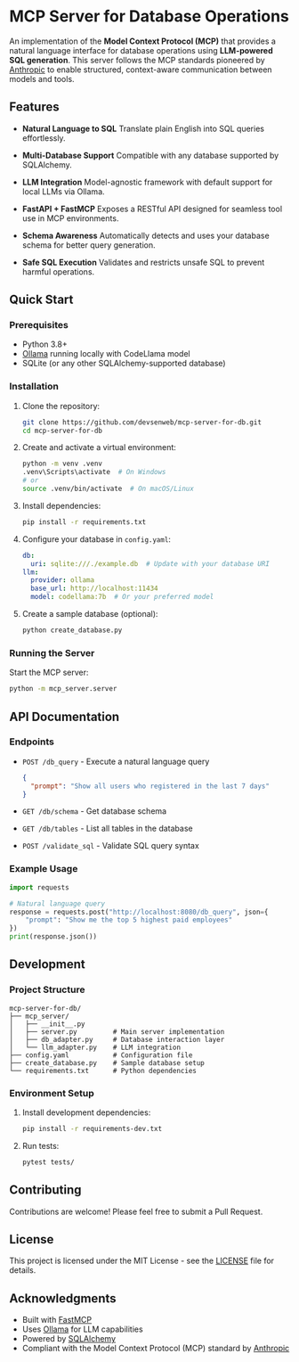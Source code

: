 # MCP Server for Database Operations

An implementation of the **Model Context Protocol (MCP)** that provides a natural language interface for database operations using **LLM-powered SQL generation**.
This server follows the MCP standards pioneered by [Anthropic](https://www.anthropic.com) to enable structured, context-aware communication between models and tools.

## Features

* **Natural Language to SQL**
  Translate plain English into SQL queries effortlessly.

* **Multi-Database Support**
  Compatible with any database supported by SQLAlchemy.

* **LLM Integration**
  Model-agnostic framework with default support for local LLMs via Ollama.

* **FastAPI + FastMCP**
  Exposes a RESTful API designed for seamless tool use in MCP environments.

* **Schema Awareness**
  Automatically detects and uses your database schema for better query generation.

* **Safe SQL Execution**
  Validates and restricts unsafe SQL to prevent harmful operations.

## Quick Start

### Prerequisites

* Python 3.8+
* [Ollama](https://ollama.ai/) running locally with CodeLlama model
* SQLite (or any other SQLAlchemy-supported database)

### Installation

1. Clone the repository:

   ```bash
   git clone https://github.com/devsenweb/mcp-server-for-db.git
   cd mcp-server-for-db
   ```

2. Create and activate a virtual environment:

   ```bash
   python -m venv .venv
   .venv\Scripts\activate  # On Windows
   # or
   source .venv/bin/activate  # On macOS/Linux
   ```

3. Install dependencies:

   ```bash
   pip install -r requirements.txt
   ```

4. Configure your database in `config.yaml`:

   ```yaml
   db:
     uri: sqlite:///./example.db  # Update with your database URI
   llm:
     provider: ollama
     base_url: http://localhost:11434
     model: codellama:7b  # Or your preferred model
   ```

5. Create a sample database (optional):

   ```bash
   python create_database.py
   ```

### Running the Server

Start the MCP server:

```bash
python -m mcp_server.server
```

## API Documentation

### Endpoints

* `POST /db_query` - Execute a natural language query

  ```json
  {
    "prompt": "Show all users who registered in the last 7 days"
  }
  ```

* `GET /db/schema` - Get database schema

* `GET /db/tables` - List all tables in the database

* `POST /validate_sql` - Validate SQL query syntax

### Example Usage

```python
import requests

# Natural language query
response = requests.post("http://localhost:8080/db_query", json={
    "prompt": "Show me the top 5 highest paid employees"
})
print(response.json())
```

## Development

### Project Structure

```
mcp-server-for-db/
├── mcp_server/
│   ├── __init__.py
│   ├── server.py         # Main server implementation
│   ├── db_adapter.py     # Database interaction layer
│   └── llm_adapter.py    # LLM integration
├── config.yaml           # Configuration file
├── create_database.py    # Sample database setup
└── requirements.txt      # Python dependencies
```

### Environment Setup

1. Install development dependencies:

   ```bash
   pip install -r requirements-dev.txt
   ```

2. Run tests:

   ```bash
   pytest tests/
   ```

## Contributing

Contributions are welcome! Please feel free to submit a Pull Request.

## License

This project is licensed under the MIT License - see the [LICENSE](LICENSE) file for details.

## Acknowledgments

* Built with [FastMCP](https://github.com/yourusername/fastmcp)
* Uses [Ollama](https://ollama.ai/) for LLM capabilities
* Powered by [SQLAlchemy](https://www.sqlalchemy.org/)
* Compliant with the Model Context Protocol (MCP) standard by [Anthropic](https://www.anthropic.com)
